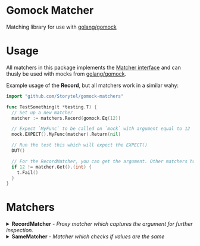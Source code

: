 # Gomock Matcher

Matching library for use with [golang/gomock][golang-gomock]

# Usage

All matchers in this package implements the [Matcher interface][matcher-interface] and can thusly be used with mocks from [golang/gomock][golang-gomock].

Example usage of the **Record**, but all matchers work in a similar wahy:

```go
import "github.com/Storytel/gomock-matchers"

func TestSomething(t *testing.T) {
  // Set up a new matcher
  matcher := matchers.Record(gomock.Eq(12))

  // Expect `MyFunc` to be called on `mock` with argument equal to 12
  mock.EXPECT().MyFunc(matcher).Return(nil)

  // Run the test this which will expect the EXPECT()
  DUT()

  // For the RecordMatcher, you can get the argument. Other matchers have other characteristics.
  if 12 != matcher.Get().(int) {
    t.Fail()
  }
}
```

# Matchers

<details>
<summary><strong>RecordMatcher</strong> - <em>Proxy matcher which captures the argument for further inspection.</em></summary>
Wraps another matcher and records the value of the argument it's called with.

This can be used if you need to do further investigations. For instance when
the argument is a function, and you want to test that function.

```go
type MyFunc func() int

func TestRecord(t *testing.T) {
	assert := assert.New(t)
	m := matchers.Record(gomock.Any())

	m.Matches(MyFunc(func () int { return 12 }))

	f, ok := m.Get().(MyFunc)
	assert.True(ok)
	assert.Equal(12, f())
}
```
</details>

<details>
<summary><strong>SameMatcher</strong> - <em>Matcher which checks if values are the same</em></summary>
This differs from `gomock.Eq` in that it does a comparison check with `==` and not a
`reflect.DeepEqual`. This means that two pointers are only _same_ if they point to the
same memory address

```go
func TestSame(t *testing.T) {
  assert := assert.New(t)

  myString := "something"
  otherString := "something"

  m := matchers.Same(&myString)
  assert.True(m.Matches(&myString))
  assert.False(m.Matches(&otherString)) // Not the same pointer

  m2 := matchers.Same(myString)
  assert.True(m2.Matches(myString))
  assert.True(m2.Matches(otherString)) // Not pointers, values are the same
}
```
</details>

[matcher-interface]: https://godoc.org/github.com/golang/mock/gomock#Matcher
[golang-gomock]: https://github.com/golang/mock